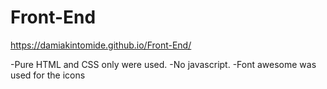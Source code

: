# Front-End

https://damiakintomide.github.io/Front-End/

-Pure HTML and CSS only were used.
-No javascript.
-Font awesome was used for the icons
